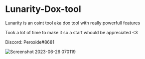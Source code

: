 # Lunarity-Dox-tool
Lunarity is an osint tool aka dox tool with really powerfull features

Took a lot of time to make it so a start whould be appreciated <3

Discord: Peroxide#8681

![Screenshot 2023-06-26 070119](https://github.com/Peroxidelol/Lunarity-Dox-tool/assets/103697143/d8fa4bbd-1834-49da-a0e7-e68e657ca789)
